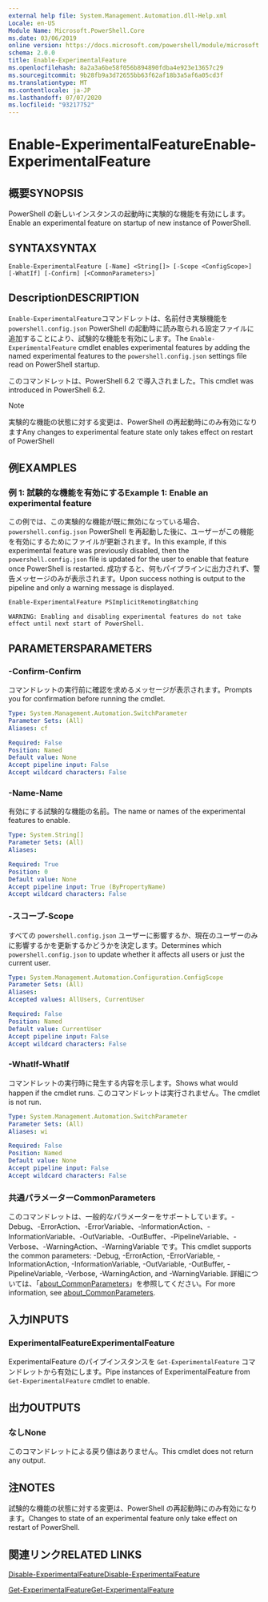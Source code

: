 ```yaml
---
external help file: System.Management.Automation.dll-Help.xml
Locale: en-US
Module Name: Microsoft.PowerShell.Core
ms.date: 03/06/2019
online version: https://docs.microsoft.com/powershell/module/microsoft.powershell.core/enable-experimentalfeature?view=powershell-7.1&WT.mc_id=ps-gethelp
schema: 2.0.0
title: Enable-ExperimentalFeature
ms.openlocfilehash: 8a2a3a6be58f056b894890fdba4e923e13657c29
ms.sourcegitcommit: 9b28fb9a3d72655bb63f62af18b3a5af6a05cd3f
ms.translationtype: MT
ms.contentlocale: ja-JP
ms.lasthandoff: 07/07/2020
ms.locfileid: "93217752"
---
```

# <span data-ttu-id="6aa1b-102">Enable-ExperimentalFeature</span><span class="sxs-lookup"><span data-stu-id="6aa1b-102">Enable-ExperimentalFeature</span></span>

## <span data-ttu-id="6aa1b-103">概要</span><span class="sxs-lookup"><span data-stu-id="6aa1b-103">SYNOPSIS</span></span>
<span data-ttu-id="6aa1b-104">PowerShell の新しいインスタンスの起動時に実験的な機能を有効にします。</span><span class="sxs-lookup"><span data-stu-id="6aa1b-104">Enable an experimental feature on startup of new instance of PowerShell.</span></span>

## <span data-ttu-id="6aa1b-105">SYNTAX</span><span class="sxs-lookup"><span data-stu-id="6aa1b-105">SYNTAX</span></span>

```
Enable-ExperimentalFeature [-Name] <String[]> [-Scope <ConfigScope>] [-WhatIf] [-Confirm] [<CommonParameters>]
```

## <span data-ttu-id="6aa1b-106">Description</span><span class="sxs-lookup"><span data-stu-id="6aa1b-106">DESCRIPTION</span></span>

<span data-ttu-id="6aa1b-107">`Enable-ExperimentalFeature`コマンドレットは、名前付き実験機能を `powershell.config.json` PowerShell の起動時に読み取られる設定ファイルに追加することにより、試験的な機能を有効にします。</span><span class="sxs-lookup"><span data-stu-id="6aa1b-107">The `Enable-ExperimentalFeature` cmdlet enables experimental features by adding the named experimental features to the `powershell.config.json` settings file read on PowerShell startup.</span></span>

<span data-ttu-id="6aa1b-108">このコマンドレットは、PowerShell 6.2 で導入されました。</span><span class="sxs-lookup"><span data-stu-id="6aa1b-108">This cmdlet was introduced in PowerShell 6.2.</span></span>

> [!NOTE]
> <span data-ttu-id="6aa1b-109">実験的な機能の状態に対する変更は、PowerShell の再起動時にのみ有効になります</span><span class="sxs-lookup"><span data-stu-id="6aa1b-109">Any changes to experimental feature state only takes effect on restart of PowerShell</span></span>

## <span data-ttu-id="6aa1b-110">例</span><span class="sxs-lookup"><span data-stu-id="6aa1b-110">EXAMPLES</span></span>

### <span data-ttu-id="6aa1b-111">例 1: 試験的な機能を有効にする</span><span class="sxs-lookup"><span data-stu-id="6aa1b-111">Example 1: Enable an experimental feature</span></span>

<span data-ttu-id="6aa1b-112">この例では、この実験的な機能が既に無効になっている場合、 `powershell.config.json` PowerShell を再起動した後に、ユーザーがこの機能を有効にするためにファイルが更新されます。</span><span class="sxs-lookup"><span data-stu-id="6aa1b-112">In this example, if this experimental feature was previously disabled, then the `powershell.config.json` file is updated for the user to enable that feature once PowerShell is restarted.</span></span>
<span data-ttu-id="6aa1b-113">成功すると、何もパイプラインに出力されず、警告メッセージのみが表示されます。</span><span class="sxs-lookup"><span data-stu-id="6aa1b-113">Upon success nothing is output to the pipeline and only a warning message is displayed.</span></span>

```powershell
Enable-ExperimentalFeature PSImplicitRemotingBatching
```

```Output
WARNING: Enabling and disabling experimental features do not take effect until next start of PowerShell.
```

## <span data-ttu-id="6aa1b-114">PARAMETERS</span><span class="sxs-lookup"><span data-stu-id="6aa1b-114">PARAMETERS</span></span>

### <span data-ttu-id="6aa1b-115">-Confirm</span><span class="sxs-lookup"><span data-stu-id="6aa1b-115">-Confirm</span></span>

<span data-ttu-id="6aa1b-116">コマンドレットの実行前に確認を求めるメッセージが表示されます。</span><span class="sxs-lookup"><span data-stu-id="6aa1b-116">Prompts you for confirmation before running the cmdlet.</span></span>

```yaml
Type: System.Management.Automation.SwitchParameter
Parameter Sets: (All)
Aliases: cf

Required: False
Position: Named
Default value: None
Accept pipeline input: False
Accept wildcard characters: False
```

### <span data-ttu-id="6aa1b-117">-Name</span><span class="sxs-lookup"><span data-stu-id="6aa1b-117">-Name</span></span>

<span data-ttu-id="6aa1b-118">有効にする試験的な機能の名前。</span><span class="sxs-lookup"><span data-stu-id="6aa1b-118">The name or names of the experimental features to enable.</span></span>

```yaml
Type: System.String[]
Parameter Sets: (All)
Aliases:

Required: True
Position: 0
Default value: None
Accept pipeline input: True (ByPropertyName)
Accept wildcard characters: False
```

### <span data-ttu-id="6aa1b-119">-スコープ</span><span class="sxs-lookup"><span data-stu-id="6aa1b-119">-Scope</span></span>

<span data-ttu-id="6aa1b-120">すべての `powershell.config.json` ユーザーに影響するか、現在のユーザーのみに影響するかを更新するかどうかを決定します。</span><span class="sxs-lookup"><span data-stu-id="6aa1b-120">Determines which `powershell.config.json` to update whether it affects all users or just the current user.</span></span>

```yaml
Type: System.Management.Automation.Configuration.ConfigScope
Parameter Sets: (All)
Aliases:
Accepted values: AllUsers, CurrentUser

Required: False
Position: Named
Default value: CurrentUser
Accept pipeline input: False
Accept wildcard characters: False
```

### <span data-ttu-id="6aa1b-121">-WhatIf</span><span class="sxs-lookup"><span data-stu-id="6aa1b-121">-WhatIf</span></span>

<span data-ttu-id="6aa1b-122">コマンドレットの実行時に発生する内容を示します。</span><span class="sxs-lookup"><span data-stu-id="6aa1b-122">Shows what would happen if the cmdlet runs.</span></span>
<span data-ttu-id="6aa1b-123">このコマンドレットは実行されません。</span><span class="sxs-lookup"><span data-stu-id="6aa1b-123">The cmdlet is not run.</span></span>

```yaml
Type: System.Management.Automation.SwitchParameter
Parameter Sets: (All)
Aliases: wi

Required: False
Position: Named
Default value: None
Accept pipeline input: False
Accept wildcard characters: False
```

### <span data-ttu-id="6aa1b-124">共通パラメーター</span><span class="sxs-lookup"><span data-stu-id="6aa1b-124">CommonParameters</span></span>

<span data-ttu-id="6aa1b-125">このコマンドレットは、一般的なパラメーターをサポートしています。-Debug、-ErrorAction、-ErrorVariable、-InformationAction、-InformationVariable、-OutVariable、-OutBuffer、-PipelineVariable、-Verbose、-WarningAction、-WarningVariable です。</span><span class="sxs-lookup"><span data-stu-id="6aa1b-125">This cmdlet supports the common parameters: -Debug, -ErrorAction, -ErrorVariable, -InformationAction, -InformationVariable, -OutVariable, -OutBuffer, -PipelineVariable, -Verbose, -WarningAction, and -WarningVariable.</span></span> <span data-ttu-id="6aa1b-126">詳細については、「[about_CommonParameters](https://go.microsoft.com/fwlink/?LinkID=113216)」を参照してください。</span><span class="sxs-lookup"><span data-stu-id="6aa1b-126">For more information, see [about_CommonParameters](https://go.microsoft.com/fwlink/?LinkID=113216).</span></span>

## <span data-ttu-id="6aa1b-127">入力</span><span class="sxs-lookup"><span data-stu-id="6aa1b-127">INPUTS</span></span>

### <span data-ttu-id="6aa1b-128">ExperimentalFeature</span><span class="sxs-lookup"><span data-stu-id="6aa1b-128">ExperimentalFeature</span></span>

<span data-ttu-id="6aa1b-129">ExperimentalFeature のパイプインスタンスを `Get-ExperimentalFeature` コマンドレットから有効にします。</span><span class="sxs-lookup"><span data-stu-id="6aa1b-129">Pipe instances of ExperimentalFeature from `Get-ExperimentalFeature` cmdlet to enable.</span></span>

## <span data-ttu-id="6aa1b-130">出力</span><span class="sxs-lookup"><span data-stu-id="6aa1b-130">OUTPUTS</span></span>

### <span data-ttu-id="6aa1b-131">なし</span><span class="sxs-lookup"><span data-stu-id="6aa1b-131">None</span></span>

<span data-ttu-id="6aa1b-132">このコマンドレットによる戻り値はありません。</span><span class="sxs-lookup"><span data-stu-id="6aa1b-132">This cmdlet does not return any output.</span></span>

## <span data-ttu-id="6aa1b-133">注</span><span class="sxs-lookup"><span data-stu-id="6aa1b-133">NOTES</span></span>

<span data-ttu-id="6aa1b-134">試験的な機能の状態に対する変更は、PowerShell の再起動時にのみ有効になります。</span><span class="sxs-lookup"><span data-stu-id="6aa1b-134">Changes to state of an experimental feature only take effect on restart of PowerShell.</span></span>

## <span data-ttu-id="6aa1b-135">関連リンク</span><span class="sxs-lookup"><span data-stu-id="6aa1b-135">RELATED LINKS</span></span>

[<span data-ttu-id="6aa1b-136">Disable-ExperimentalFeature</span><span class="sxs-lookup"><span data-stu-id="6aa1b-136">Disable-ExperimentalFeature</span></span>](Disable-ExperimentalFeature.md)

[<span data-ttu-id="6aa1b-137">Get-ExperimentalFeature</span><span class="sxs-lookup"><span data-stu-id="6aa1b-137">Get-ExperimentalFeature</span></span>](Get-ExperimentalFeature.md)

